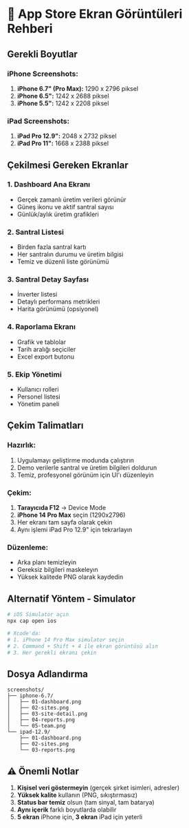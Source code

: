# 📸 App Store Ekran Görüntüleri Rehberi

## Gerekli Boyutlar

### iPhone Screenshots:
1. **iPhone 6.7" (Pro Max):** 1290 x 2796 piksel
2. **iPhone 6.5":** 1242 x 2688 piksel  
3. **iPhone 5.5":** 1242 x 2208 piksel

### iPad Screenshots:
1. **iPad Pro 12.9":** 2048 x 2732 piksel
2. **iPad Pro 11":** 1668 x 2388 piksel

## Çekilmesi Gereken Ekranlar

### 1. Dashboard Ana Ekranı
- Gerçek zamanlı üretim verileri görünür
- Güneş ikonu ve aktif santral sayısı
- Günlük/aylık üretim grafikleri

### 2. Santral Listesi
- Birden fazla santral kartı
- Her santralın durumu ve üretim bilgisi
- Temiz ve düzenli liste görünümü

### 3. Santral Detay Sayfası
- İnverter listesi
- Detaylı performans metrikleri
- Harita görünümü (opsiyonel)

### 4. Raporlama Ekranı
- Grafik ve tablolar
- Tarih aralığı seçiciler
- Excel export butonu

### 5. Ekip Yönetimi
- Kullanıcı rolleri
- Personel listesi
- Yönetim paneli

## Çekim Talimatları

### Hazırlık:
1. Uygulamayı geliştirme modunda çalıştırın
2. Demo verilerle santral ve üretim bilgileri doldurun
3. Temiz, profesyonel görünüm için UI'ı düzenleyin

### Çekim:
1. **Tarayıcıda F12** → Device Mode
2. **iPhone 14 Pro Max** seçin (1290x2796)
3. Her ekranı tam sayfa olarak çekin
4. Aynı işlemi iPad Pro 12.9" için tekrarlayın

### Düzenleme:
- Arka planı temizleyin
- Gereksiz bilgileri maskeleyın
- Yüksek kalitede PNG olarak kaydedin

## Alternatif Yöntem - Simulator

```bash
# iOS Simulator açın
npx cap open ios

# Xcode'da:
# 1. iPhone 14 Pro Max simulator seçin
# 2. Command + Shift + 4 ile ekran görüntüsü alın
# 3. Her gerekli ekranı çekin
```

## Dosya Adlandırma

```
screenshots/
├── iphone-6.7/
│   ├── 01-dashboard.png
│   ├── 02-sites.png
│   ├── 03-site-detail.png
│   ├── 04-reports.png
│   └── 05-team.png
└── ipad-12.9/
    ├── 01-dashboard.png
    ├── 02-sites.png
    └── 03-reports.png
```

## ⚠️ Önemli Notlar

1. **Kişisel veri göstermeyin** (gerçek şirket isimleri, adresler)
2. **Yüksek kalite** kullanın (PNG, sıkıştırmasız)
3. **Status bar temiz** olsun (tam sinyal, tam batarya)
4. **Aynı içerik** farklı boyutlarda olabilir
5. **5 ekran** iPhone için, **3 ekran** iPad için yeterli
